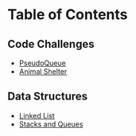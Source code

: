 # Table of Contents

## Code Challenges
- [PseudoQueue](DataStructures/DSAreadme/PseudoQueue.md)
- [Animal Shelter](DataStructures/DSAreadme/AnimalShelter.md)

## Data Structures
- [Linked List](DataStructures/DSAreadme/LinkedList.md)
- [Stacks and Queues](DataStructures/DSAreadme/StackandQueue.md)
